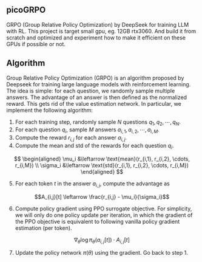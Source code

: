 ## picoGRPO

GRPO (Group Relative Policy Optimization) by DeepSeek for training LLM with RL.
This project is target small gpu, eg. 12GB rtx3060. 
And build it from scratch and optimized and experiment how to make it efficient on these GPUs if possible or not. 

## Algorithm 

Group Relative Policy Optimization (GRPO) is an algorithm proposed by Deepseek for training large language models with reinforcement learning. The idea is simple: for each question, we randomly sample multiple answers. The advantage of an answer is then defined as the normalized reward. This gets rid of the value estimation network. In particular, we implement the following algorithm:

1. For each training step, randomly sample $N$ questions $q_1, q_2, \cdots, q_N$.
2. For each question $q_i$, sample $M$ answers $a_{i,1}, a_{i,2}, \cdots, a_{i,M}$.
3. Compute the reward $r_{i,j}$ for each answer $a_{i,j}$.
4. Compute the mean and std of the rewards for each question $q_i$.

$$
\begin{aligned}
\mu_i &\leftarrow \text{mean}(r_{i,1}, r_{i,2}, \cdots, r_{i,M}) \\
\sigma_i &\leftarrow \text{std}(r_{i,1}, r_{i,2}, \cdots, r_{i,M})
\end{aligned}
$$

5. For each token $t$ in the answer $a_{i,j}$, compute the advantage as

$$A_{i,j}[t] \leftarrow \frac{r_{i,j} - \mu_i}{\sigma_i}$$

6. Compute policy gradient using PPO surrogate objective. For simplicity, we will only do one policy update per iteration, in which the gradient of the PPO objective is equivalent to following vanilla policy gradient estimation (per token).

$$
\nabla_\theta \log \pi_\theta(a_{i,j}[t]) \cdot A_{i,j}[t]
$$

7. Update the policy network $\pi(\theta)$ using the gradient. Go back to step 1.